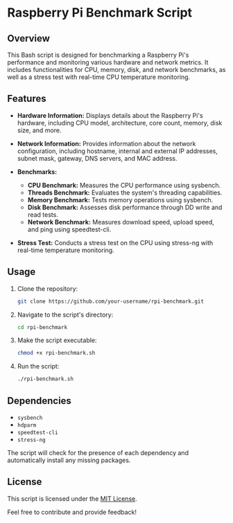 # Raspberry Pi Benchmark Script

## Overview

This Bash script is designed for benchmarking a Raspberry Pi's performance and monitoring various hardware and network metrics. It includes functionalities for CPU, memory, disk, and network benchmarks, as well as a stress test with real-time CPU temperature monitoring.

## Features

- **Hardware Information:** Displays details about the Raspberry Pi's hardware, including CPU model, architecture, core count, memory, disk size, and more.

- **Network Information:** Provides information about the network configuration, including hostname, internal and external IP addresses, subnet mask, gateway, DNS servers, and MAC address.

- **Benchmarks:**
  - **CPU Benchmark:** Measures the CPU performance using sysbench.
  - **Threads Benchmark:** Evaluates the system's threading capabilities.
  - **Memory Benchmark:** Tests memory operations using sysbench.
  - **Disk Benchmark:** Assesses disk performance through DD write and read tests.
  - **Network Benchmark:** Measures download speed, upload speed, and ping using speedtest-cli.

- **Stress Test:** Conducts a stress test on the CPU using stress-ng with real-time temperature monitoring.

## Usage

1. Clone the repository:

    ```bash
    git clone https://github.com/your-username/rpi-benchmark.git
    ```

2. Navigate to the script's directory:

    ```bash
    cd rpi-benchmark
    ```

3. Make the script executable:

    ```bash
    chmod +x rpi-benchmark.sh
    ```

4. Run the script:

    ```bash
    ./rpi-benchmark.sh
    ```

## Dependencies

- `sysbench`
- `hdparm`
- `speedtest-cli`
- `stress-ng`

The script will check for the presence of each dependency and automatically install any missing packages.

## License

This script is licensed under the [MIT License](LICENSE).

Feel free to contribute and provide feedback!

